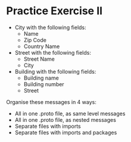 # Practice Exercise II

- City with the following fields:
  - Name
  - Zip Code
  - Country Name
- Street with the following fields:
  - Street Name
  - City
- Building with the following fields:
  - Building name
  - Building number
  - Street

Organise these messages in 4 ways:

- All in one .proto file, as same level messages
- All in one .proto file, as nested messages
- Separate files with imports
- Separate files with imports and packages
